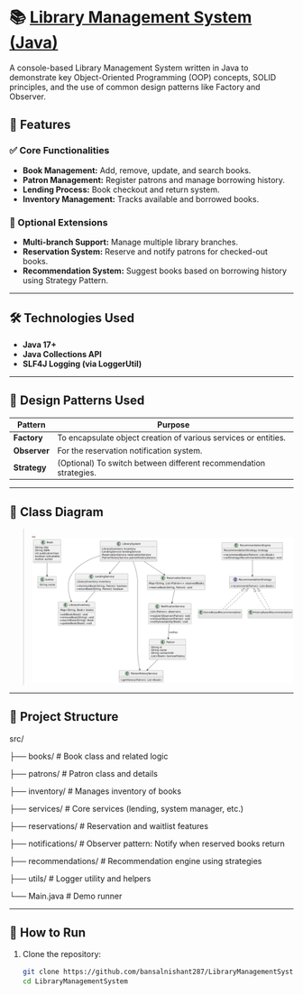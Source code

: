 # 📚 [Library Management System (Java)](https://github.com/bansalnishant287/LibraryManagementSystem) 

A console-based Library Management System written in Java to demonstrate key Object-Oriented Programming (OOP) concepts, SOLID principles, and the use of common design patterns like Factory and Observer.

## 🚀 Features

### ✅ Core Functionalities
- **Book Management:** Add, remove, update, and search books.
- **Patron Management:** Register patrons and manage borrowing history.
- **Lending Process:** Book checkout and return system.
- **Inventory Management:** Tracks available and borrowed books.

### 🔧 Optional Extensions
- **Multi-branch Support:** Manage multiple library branches.
- **Reservation System:** Reserve and notify patrons for checked-out books.
- **Recommendation System:** Suggest books based on borrowing history using Strategy Pattern.

---

## 🛠️ Technologies Used

- **Java 17+**
- **Java Collections API**
- **SLF4J Logging (via LoggerUtil)**

---

## 🧩 Design Patterns Used

| Pattern    | Purpose                                                                 |
|------------|-------------------------------------------------------------------------|
| **Factory**    | To encapsulate object creation of various services or entities.         |
| **Observer**   | For the reservation notification system.                              |
| **Strategy**   | (Optional) To switch between different recommendation strategies.     |

---

## 📐 Class Diagram

> _**![Class Diagram](lms_class_diagram.png)**

---

## 📁 Project Structure

src/  

├── books/ # Book class and related logic  

├── patrons/ # Patron class and details  

├── inventory/ # Manages inventory of books  

├── services/ # Core services (lending, system manager, etc.)  

├── reservations/ # Reservation and waitlist features  

├── notifications/ # Observer pattern: Notify when reserved books return  

├── recommendations/ # Recommendation engine using strategies  

├── utils/ # Logger utility and helpers  

└── Main.java # Demo runner  


---

## 📌 How to Run

1. Clone the repository:
   ```bash
   git clone https://github.com/bansalnishant287/LibraryManagementSystem.git
   cd LibraryManagementSystem
